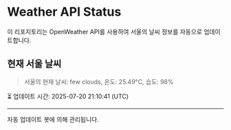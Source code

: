 
# Weather API Status

이 리포지토리는 OpenWeather API를 사용하여 서울의 날씨 정보를 자동으로 업데이트합니다.

## 현재 서울 날씨
> 서울의 현재 날씨: few clouds, 온도: 25.49°C, 습도: 98%

⏳ 업데이트 시간: 2025-07-20 21:10:41 (UTC)

---
자동 업데이트 봇에 의해 관리됩니다.
